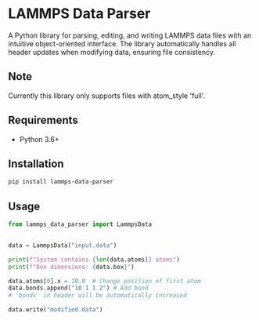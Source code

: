 # LAMMPS Data Parser

A Python library for parsing, editing, and writing LAMMPS data files with an intuitive object-oriented interface. The library automatically handles all header updates when modifying data, ensuring file consistency.

## Note

Currently this library only supports files with atom_style 'full'.

## Requirements

 * Python 3.6+

## Installation

```bash
pip install lammps-data-parser
```

## Usage

```python
from lammps_data_parser import LammpsData


data = LammpsData("input.data")

print(f"System contains {len(data.atoms)} atoms")
print(f"Box dimensions: {data.box}")

data.atoms[0].x = 10.0  # Change position of first atom
data.bonds.append("10 1 1 2") # Add bond
# 'bonds' in header will be automatically increased 

data.write("modified.data")
```
